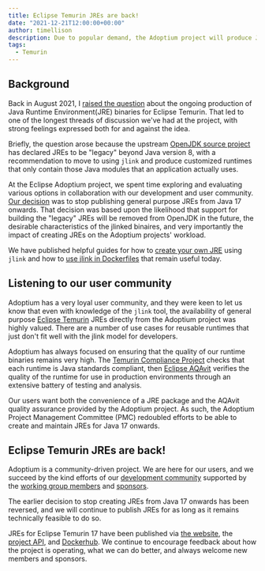 ```yaml
---
title: Eclipse Temurin JREs are back!
date: "2021-12-21T12:00:00+00:00"
author: timellison
description: Due to popular demand, the Adoptium project will produce JREs for Java 17 onwards.
tags:
  - Temurin
---
```


## Background

Back in August 2021, I [raised the question](https://github.com/adoptium/temurin-build/issues/2683)
about the ongoing production of Java Runtime Environment(JRE) binaries for Eclipse Temurin.
That led to one of the longest threads of discussion we've had at the project, with strong
feelings expressed both for and against the idea.

Briefly, the question arose because the upstream
[OpenJDK source project](https://bugs.openjdk.java.net/browse/JDK-8200132) has declared JREs to
be "legacy" beyond Java version 8, with a recommendation to move to using `jlink` and produce customized
runtimes that only contain those Java modules that an application actually uses.

At the Eclipse Adoptium project, we spent time exploring and evaluating various options in
collaboration with our development and user community.
[Our decision](https://github.com/adoptium/adoptium/issues/64) was to stop publishing general
purpose JREs from Java 17 onwards. That decision was based upon the likelihood that support
for building the "legacy" JREs will be removed from OpenJDK in the future, the desirable characteristics
of the jlinked binaires, and very importantly the impact of creating JREs on the Adoptium projects'
workload.

We have published helpful guides for how to
[create your own JRE](https://blog.adoptium.net/2021/10/jlink-to-produce-own-runtime/) using `jlink`
and how to 
[use jlink in Dockerfiles](https://blog.adoptium.net/2021/08/using-jlink-in-dockerfiles/) that
remain useful today.

## Listening to our user community

Adoptium has a very loyal user community, and they were keen to let us know that even with
knowledge of the `jlink` tool, the availability of general purpose
[Eclipse Temurin](https://adoptium.net/releases.html) JREs directly from the Adoptium project
was highly valued. There are a number of use cases for reusable runtimes that just don't fit
well with the jlink model for developers.

Adoptium has always focused on ensuring that the quality of our runtime binaries remains very
high. The [Temurin Compliance Project](https://projects.eclipse.org/projects/adoptium.temurin-compliance)
checks that each runtime is Java standards compliant, then
[Eclipse AQAvit](https://projects.eclipse.org/projects/adoptium.aqavit) verifies the quality
of the runtime for use in production environments through an extensive battery of testing and
analysis.

Our users want both the convenience of a JRE package and the AQAvit quality assurance
provided by the Adoptium project. As such, the Adoptium Project Management Committee (PMC) redoubled
efforts to be able to create and maintain JREs for Java 17 onwards. 

## Eclipse Temurin JREs are back!

Adoptium is a community-driven project. We are here for our users, and we succeed by the kind efforts
of our [development community](https://adoptium.net/slack.html) supported by the
[working group members](https://adoptium.net/members.html) and [sponsors](https://adoptium.net/sponsors.html).

The earlier decision to stop creating JREs from Java 17 onwards has been reversed, and we will
continue to publish JREs for as long as it remains technically feasible to do so.

JREs for Eclipse Temurin 17 have been published via
[the website](https://adoptium.net/releases.html?variant=openjdk17), the
[project API](https://api.adoptium.net/v3/assets/feature_releases/17/ga?image_type=jre), and
[Dockerhub](https://hub.docker.com/_/eclipse-temurin?tab=tags&page=1&name=jre).
We continue to encourage feedback about how the project is operating, what we can do better,
and always welcome new members and sponsors.
